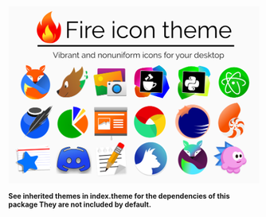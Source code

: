 ![example icons](fire.png)

**See inherited themes in index.theme for the dependencies of this package They are not included by default.**
